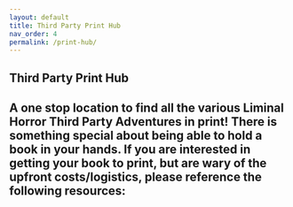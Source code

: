 ```yaml
---
layout: default
title: Third Party Print Hub
nav_order: 4
permalink: /print-hub/
---
```


## Third Party Print Hub
A one stop location to find all the various Liminal Horror Third Party Adventures in print! There is something special about being able to hold a book in your hands. If you are interested in getting your book to print, but are wary of the upfront costs/logistics, please reference the following resources:
- 
